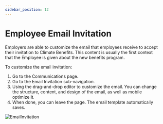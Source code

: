 ```yaml
---
sidebar_position: 12
---
```


# Employee Email Invitation

Employers are able to customize the email that employees receive to accept their invitation to Climate Benefits. This content is usually the first context that the Employee is given about the new benefits program.

To customize the email invitation:

1. Go to the Communications page.
2. Go to the Email Invitation sub-navigation.
3. Using the drag-and-drop editor to customize the email. You can change the structure, content, and design of the email, as well as mobile optimize it. 
4. When done, you can leave the page. The email template automatically saves. 

![EmailInvitation](../../src/assets/EmailInvitation.gif)